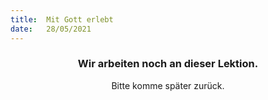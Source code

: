 ```yaml
---
title:  Mit Gott erlebt
date:   28/05/2021
---
```


### <center>Wir arbeiten noch an dieser Lektion.</center>
<center>Bitte komme später zurück.</center>